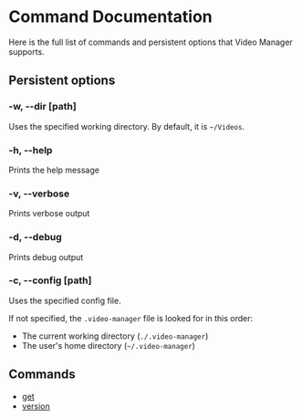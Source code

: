 <!-- markdownlint-disable MD033 -->

# Command Documentation

Here is the full list of commands and persistent options that Video Manager supports.

## Persistent options

### -w, --dir [path]

Uses the specified working directory. By default, it is `~/Videos`.

### -h, --help

Prints the help message

### -v, --verbose

Prints verbose output

### -d, --debug

Prints debug output

### -c, --config [path]

Uses the specified config file.

If not specified, the `.video-manager` file is looked for in this order:

- The current working directory (`./.video-manager`)
- The user's home directory (`~/.video-manager`)

## Commands

- [get](./get.md)
- [version](./version.md)

